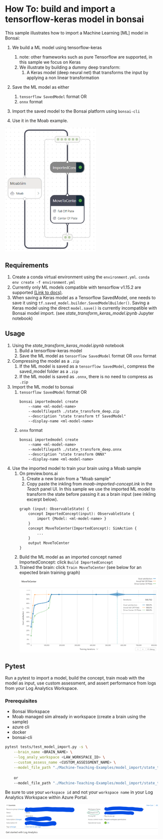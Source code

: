 # How To: build and import a tensorflow-keras model in bonsai

This sample illustrates how to import a Machine Learning [ML] model in Bonsai:
1. We build a ML model using tensorflow-keras
   1. note: other frameworks such as pure Tensorflow are supported, in this sample we focus on Keras
   2. We illustrate by building a dummy deep transform:
      1. A Keras model (deep neural net) that transforms the input by applying a non linear transformation

2. Save the ML model as either
   1. `tensorflow SavedModel` format OR
   2. `onnx` format
3. Import the saved model to the Bonsai platform using `bonsai-cli`
4. Use it in the Moab example.

<img src="imported-concept-graph.png" alt="drawing" width="300">

## Requirements
1. Create a conda virtual environment using the `environment.yml`.
    `conda env create -f environment.yml`
2. Currently only ML models compatible with tensorflow v1.15.2 are supported [(Link to docs)](https://docs.microsoft.com/en-us/bonsai/guides/import-ml-models?tabs=onnx%2Cnested1).
3. When saving a Keras model as a Tensorflow SavedModel, one needs to save it using `tf.saved_model.builder.SavedModelBuilder()`. Saving a Keras model using the direct `model.save()` is currently incompatible with Bonsai model import. (see *state_transform_keras_model.ipynb* Jupyter notebook)

## Usage
1. Using the *state_transform_keras_model.ipynb* notebook
   1. Build a tensorflow-keras model
   2. Save the ML model as `tensorflow SavedModel` format OR `onnx` format
2. Compressing the model as a `.zip`
   1. If the ML model is saved as a `tensorflow SavedModel`, compress the saved_model folder as a `.zip`
   2. If the ML model is saved as `.onnx`, there is no need to compress as `.zip`
3. Import the ML model to bonsai
   1. `tensorflow SavedModel` format OR
        ```
        bonsai importedmodel create 
            --name <ml-model-name> 
            --modelfilepath ./state_transform_deep.zip 
            --description "state transform tf SavedModel" 
            --display-name <ml-model-name>
        ```
   2. `onnx` format
        ```
        bonsai importedmodel create 
            --name <ml-model-name> 
            --modelfilepath ./state_transform_deep.onnx
            --description "state transform ONNX" 
            --display-name <ml-model-name>
        ```
 1. Use the imported model to train your brain using a Moab sample
    1. On preview.bons.ai
       1. Create a new brain from a "Moab sample"
       2. Copy paste the inkling from *moab-imported-concept.ink* in the *Teach* panel UI. In this sample we use the imported ML model to transform the state before passing it as a brain input (see inkling excerpt below).
       ```
       graph (input: ObservableState) {
           concept ImportedConcept(input): ObservableState {
               import {Model: <ml-model-name> } 
           }
           concept MoveToCenter(ImportedConcept): SimAction {
               ...    
           }
           output MoveToCenter    
       }
       ```
    2. Build the ML model as an imported concept named ImportedConcept: click `Build ImportedConcept` 
    3. Trained the brain: click `Train MoveToCenter` (see below for an expected brain training graph) 
        ![brain training](training-graph.png)

## Pytest

Run a pytest to import a model, build the concept, train moab with the model as input, use custom assessment, and assert performance from logs from your Log Analytics Workspace.

### Prerequisites

- Bonsai Workspace
- Moab managed sim already in workspace (create a brain using the sample)
- azure cli
- docker
- bonsai-cli

```bash
pytest tests/test_model_import.py -s \
    --brain_name <BRAIN_NAME> \
    --log_analy_workspace <LAW_WORKSPACE_ID> \
    --custom_assess_name <CUSTOM_ASSESSMENT_NAME> \
    --model_file_path "./Machine-Teaching-Examples/model_import/state_transform_deep.zip"

    or 
    --model_file_path "./Machine-Teaching-Examples/model_import/state_transform_deep.onnx"
```

Be sure to use your `workspace id` and not your `workspace name` in your Log Analytics Workspace within Azure Portal.

![](LAW.png)